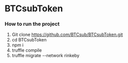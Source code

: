 # BTCsubToken

### How to run the project

1. Git clone <https://github.com/BTCsub/BTCsubToken.git>
2. cd BTCsubToken
3. npm i
4. truffle compile
5. truffle migrate --network rinkeby